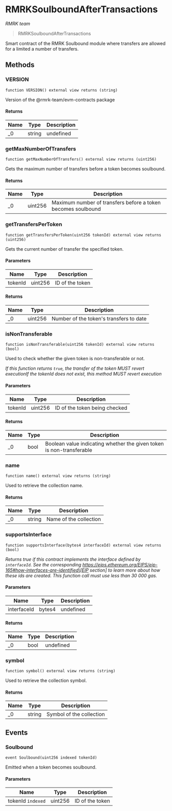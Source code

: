 # RMRKSoulboundAfterTransactions

_RMRK team_

> RMRKSoulboundAfterTransactions

Smart contract of the RMRK Soulbound module where transfers are allowed for a limited a number of transfers.

## Methods

### VERSION

```solidity
function VERSION() external view returns (string)
```

Version of the @rmrk-team/evm-contracts package

#### Returns

| Name | Type   | Description |
| ---- | ------ | ----------- |
| \_0  | string | undefined   |

### getMaxNumberOfTransfers

```solidity
function getMaxNumberOfTransfers() external view returns (uint256)
```

Gets the maximum number of transfers before a token becomes soulbound.

#### Returns

| Name | Type    | Description                                                  |
| ---- | ------- | ------------------------------------------------------------ |
| \_0  | uint256 | Maximum number of transfers before a token becomes soulbound |

### getTransfersPerToken

```solidity
function getTransfersPerToken(uint256 tokenId) external view returns (uint256)
```

Gets the current number of transfer the specified token.

#### Parameters

| Name    | Type    | Description     |
| ------- | ------- | --------------- |
| tokenId | uint256 | ID of the token |

#### Returns

| Name | Type    | Description                             |
| ---- | ------- | --------------------------------------- |
| \_0  | uint256 | Number of the token's transfers to date |

### isNonTransferable

```solidity
function isNonTransferable(uint256 tokenId) external view returns (bool)
```

Used to check whether the given token is non-transferable or not.

_If this function returns `true`, the transfer of the token MUST revert executionIf the tokenId does not exist, this method MUST revert execution_

#### Parameters

| Name    | Type    | Description                   |
| ------- | ------- | ----------------------------- |
| tokenId | uint256 | ID of the token being checked |

#### Returns

| Name | Type | Description                                                          |
| ---- | ---- | -------------------------------------------------------------------- |
| \_0  | bool | Boolean value indicating whether the given token is non-transferable |

### name

```solidity
function name() external view returns (string)
```

Used to retrieve the collection name.

#### Returns

| Name | Type   | Description            |
| ---- | ------ | ---------------------- |
| \_0  | string | Name of the collection |

### supportsInterface

```solidity
function supportsInterface(bytes4 interfaceId) external view returns (bool)
```

_Returns true if this contract implements the interface defined by `interfaceId`. See the corresponding https://eips.ethereum.org/EIPS/eip-165#how-interfaces-are-identified\[EIP section] to learn more about how these ids are created. This function call must use less than 30 000 gas._

#### Parameters

| Name        | Type   | Description |
| ----------- | ------ | ----------- |
| interfaceId | bytes4 | undefined   |

#### Returns

| Name | Type | Description |
| ---- | ---- | ----------- |
| \_0  | bool | undefined   |

### symbol

```solidity
function symbol() external view returns (string)
```

Used to retrieve the collection symbol.

#### Returns

| Name | Type   | Description              |
| ---- | ------ | ------------------------ |
| \_0  | string | Symbol of the collection |

## Events

### Soulbound

```solidity
event Soulbound(uint256 indexed tokenId)
```

Emitted when a token becomes soulbound.

#### Parameters

| Name              | Type    | Description     |
| ----------------- | ------- | --------------- |
| tokenId `indexed` | uint256 | ID of the token |
